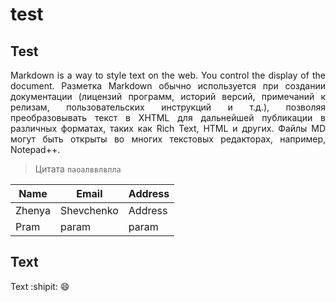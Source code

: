# test

## Test

<p align="justify">
Markdown is a way to style text on the web. You control the display of the document.
Разметка Markdown обычно используется при создании документации (лицензий программ, историй версий, примечаний к релизам, пользовательских инструкций и т.д.), позволяя преобразовывать текст в XHTML для дальнейшей публикации в различных форматах, таких как Rich Text, HTML и других. Файлы MD могут быть открыты во многих текстовых редакторах, например, Notepad++.


>Цитата
`паоалввлвлла`

|Name|Email|Address|
|----|-----|-------|
|Zhenya|Shevchenko|Address|
|Pram|param|param|

Text
---
Text
:shipit:
:smile:
